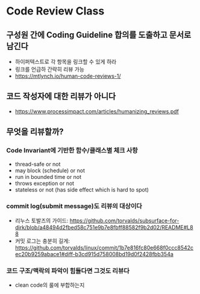 # Code Review Class

## 구성원 간에 Coding Guideline 합의를 도출하고 문서로 남긴다
* 하이퍼텍스트로 각 항목을 링크할 수 있게 하라
* 링크를 언급하 간략히 리뷰 가능
* https://mtlynch.io/human-code-reviews-1/

## 코드 작성자에 대한 리뷰가 아니다
* https://www.processimpact.com/articles/humanizing_reviews.pdf

## 무엇을 리뷰할까?
### Code Invariant에 기반한 함수/클래스별 체크 사항
* thread-safe or not
* may block (schedule) or not
* run in bounded time or not
* throws exception or not
* stateless or not (has side effect which is hard to spot)

### commit log(submit message)도 리뷰의 대상이다
* 리누스 토발즈의 가이드: https://github.com/torvalds/subsurface-for-dirk/blob/a48494d2fbed58c751e9b7e8fbff88582f9b2d02/README#L88
* 커밋 로그는 충분히 길게: https://github.com/torvalds/linux/commit/1b7e816fc80e668f0ccc8542cec20b9259abace1#diff-b3cd915d758008bd19d0f2428fbb354a


### 코드 구조/맥락의 파악이 힘들다면 그것도 리뷰다
* clean code의 룰에 부합하는지 
